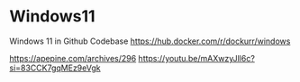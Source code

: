 # Windows11
Windows 11 in Github Codebase
https://hub.docker.com/r/dockurr/windows

https://apepine.com/archives/296
https://youtu.be/mAXwzyJll6c?si=83CCK7gqMEz9eVgk
